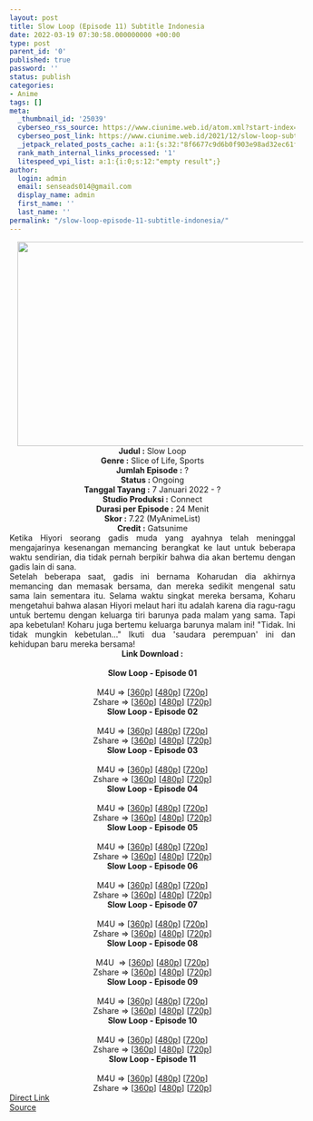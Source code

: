 ```yaml
---
layout: post
title: Slow Loop (Episode 11) Subtitle Indonesia
date: 2022-03-19 07:30:58.000000000 +00:00
type: post
parent_id: '0'
published: true
password: ''
status: publish
categories:
- Anime
tags: []
meta:
  _thumbnail_id: '25039'
  cyberseo_rss_source: https://www.ciunime.web.id/atom.xml?start-index=1
  cyberseo_post_link: https://www.ciunime.web.id/2021/12/slow-loop-subtitle-indonesia.html
  _jetpack_related_posts_cache: a:1:{s:32:"8f6677c9d6b0f903e98ad32ec61f8deb";a:2:{s:7:"expires";i:1654105430;s:7:"payload";a:3:{i:0;a:1:{s:2:"id";i:25149;}i:1;a:1:{s:2:"id";i:24940;}i:2;a:1:{s:2:"id";i:24834;}}}}
  rank_math_internal_links_processed: '1'
  litespeed_vpi_list: a:1:{i:0;s:12:"empty result";}
author:
  login: admin
  email: senseads014@gmail.com
  display_name: admin
  first_name: ''
  last_name: ''
permalink: "/slow-loop-episode-11-subtitle-indonesia/"
---
```

<div class="separator" style="clear: both; text-align: center;"><a href="https://blogger.googleusercontent.com/img/a/AVvXsEjWjlbIG0ePVz8yBCxhIMz4fIR4FqL7wUf-ZMUYjVLGHO_KXgRg75A5jCoj7pbdNLlOp0FvcXLt_WDTkKppexVBeW_tsH7JZ3s7Kd-Bv7oao_eqoE7Bd3AkAc2SsSKfK2JElGWXRafy61TUP5fYUqSpb3kZ_RGUrJu_Tgx_pCqvUcJHKmaUpVPR9xOl=s1280" style="margin-left: 1em; margin-right: 1em;"><img border="0" data-original-height="720" data-original-width="1280" height="360" src="{{ site.baseurl }}/assets/2022/03/AVvXsEjWjlbIG0ePVz8yBCxhIMz4fIR4FqL7wUf-ZMUYjVLGHO_KXgRg75A5jCoj7pbdNLlOp0FvcXLt_WDTkKppexVBeW_tsH7JZ3s7Kd-Bv7oao_eqoE7Bd3AkAc2SsSKfK2JElGWXRafy61TUP5fYUqSpb3kZ_RGUrJu_Tgx_pCqvUcJHKmaUpVPR9xOl=w640-h360" width="640" /></a></div>
<div class="separator" style="clear: both; text-align: center;"></div>
<div style="text-align: center;"><b>Judul</b><b><b> </b>:</b> Slow Loop</div>
<div style="text-align: center;"><b><b>Genre :</b></b> Slice of Life, Sports</div>
<div style="text-align: center;"><b>Jumlah Episode :</b> ?<br /><b>Status :&nbsp;</b>Ongoing<br /><b>Tanggal Tayang :</b> 7 Januari 2022 - ?<br /><b>Studio Produksi :</b>&nbsp;Connect<br /><b>Durasi per Episode :</b> 24 Menit</div>
<div style="text-align: center;"><b>Skor :</b> 7.22 (MyAnimeList)</div>
<div style="text-align: center;"><b>Credit :</b>&nbsp;Gatsunime</div>
<div style="text-align: center;"></div>
<div style="text-align: justify;">
<div>Ketika Hiyori⁠ seorang gadis muda yang ayahnya telah meninggal mengajarinya kesenangan memancing⁠ berangkat ke laut untuk beberapa waktu sendirian, dia tidak pernah berpikir bahwa dia akan bertemu dengan gadis lain di sana.</div>
<div></div>
<div>Setelah beberapa saat, gadis ini⁠ bernama Koharu⁠dan dia akhirnya memancing dan memasak bersama, dan mereka sedikit mengenal satu sama lain sementara itu. Selama waktu singkat mereka bersama, Koharu mengetahui bahwa alasan Hiyori melaut hari itu adalah karena dia ragu-ragu untuk bertemu dengan keluarga tiri barunya pada malam yang sama. Tapi apa kebetulan! Koharu juga bertemu keluarga barunya malam ini! "Tidak. Ini tidak mungkin kebetulan..." Ikuti dua 'saudara perempuan' ini dan kehidupan baru mereka bersama!</div>
</div>
<div style="text-align: justify;"></div>
<div style="text-align: justify;"></div>
<div style="text-align: center;">
<div style="text-align: center;">
<div style="text-align: left;">
<div style="text-align: center;"><b>Link Download :</b></div>
<div style="text-align: center;"><b><br /></b></div>
<div style="text-align: center;"><span style="text-align: left;"><b>Slow Loop&nbsp;</b></span><b>- Episode 01</b></div>
<div style="text-align: center;"><b><br /></b></div>
<div style="text-align: center;">M4U =&gt; [<a href="https://www.mp4upload.com/v3mp546uooxt" target="_blank" rel="noopener">360p</a>] [<a href="https://acefile.co/f/64682343/neonime_slow-loop-01-480p-zip" target="_blank" rel="noopener">480p</a>] [<a href="https://acefile.co/f/64682554/neonime_slow-loop-01-720p-zip" target="_blank" rel="noopener">720p</a>]</div>
<div style="text-align: center;">Zshare =&gt; [<a href="https://www65.zippyshare.com/v/Qli0nGiq/file.html" target="_blank" rel="noopener">360p</a>] [<a href="https://www48.zippyshare.com/v/PO12JA4f/file.html" target="_blank" rel="noopener">480p</a>] [<a href="https://www49.zippyshare.com/v/ertYYAzT/file.html" target="_blank" rel="noopener">720p</a>]</div>
<div style="text-align: center;"></div>
<div style="text-align: center;">
<div><span style="text-align: left;"><b>Slow Loop&nbsp;</b></span><b>- Episode 02</b></div>
<div><b><br /></b></div>
<div>M4U =&gt; [<a href="https://www.mp4upload.com/8zl6c2505ytg" target="_blank" rel="noopener">360p</a>] [<a href="https://acefile.co/f/65301833/neonime_slow-loop-02-480p-zip" target="_blank" rel="noopener">480p</a>] [<a href="https://acefile.co/f/65302012/neonime_slow-loop-02-720p-zip" target="_blank" rel="noopener">720p</a>]</div>
<div>Zshare =&gt; [<a href="https://www51.zippyshare.com/v/tTEIxCLb/file.html" target="_blank" rel="noopener">360p</a>] [<a href="https://www46.zippyshare.com/v/qS6Lm626/file.html" target="_blank" rel="noopener">480p</a>] [<a href="https://www40.zippyshare.com/v/f2ZIPsUi/file.html" target="_blank" rel="noopener">720p</a>]</div>
<div></div>
<div>
<div><span style="text-align: left;"><b>Slow Loop&nbsp;</b></span><b>- Episode 03</b></div>
<div><b><br /></b></div>
<div>M4U =&gt; [<a href="https://www.mp4upload.com/cxvqaek3ras7" target="_blank" rel="noopener">360p</a>] [<a href="https://acefile.co/f/65942811/neonime_slow-loop-03-480p-zip" target="_blank" rel="noopener">480p</a>] [<a href="https://acefile.co/f/65942788/neonime_slow-loop-03-720p-zip" target="_blank" rel="noopener">720p</a>]</div>
<div>Zshare =&gt; [<a href="https://www119.zippyshare.com/v/StkSpgXT/file.html" target="_blank" rel="noopener">360p</a>] [<a href="https://www53.zippyshare.com/v/9lW89GpU/file.html" target="_blank" rel="noopener">480p</a>] [<a href="https://www49.zippyshare.com/v/RgsSs9of/file.html" target="_blank" rel="noopener">720p</a>]</div>
</div>
<div></div>
<div>
<div><span style="text-align: left;"><b>Slow Loop&nbsp;</b></span><b>- Episode 04</b></div>
<div><b><br /></b></div>
<div>M4U =&gt; [<a href="https://www.mp4upload.com/3npgizu44s38" target="_blank" rel="noopener">360p</a>] [<a href="https://acefile.co/f/66521730/doronime-id-slow-loop-04-480p-mkv" target="_blank" rel="noopener">480p</a>] [<a href="https://acefile.co/f/66521723/doronime-id-slow-loop-04-720p-mkv" target="_blank" rel="noopener">720p</a>]</div>
<div>Zshare =&gt; [<a href="https://www120.zippyshare.com/v/j1LkiZzb/file.html" target="_blank" rel="noopener">360p</a>] [<a href="https://www2.zippyshare.com/v/Bz6i4PoI/file.html" target="_blank" rel="noopener">480p</a>] [<a href="https://www69.zippyshare.com/v/brupx3II/file.html" target="_blank" rel="noopener">720p</a>]</div>
</div>
<div></div>
<div>
<div><span style="text-align: left;"><b>Slow Loop&nbsp;</b></span><b>- Episode 05</b></div>
<div><b><br /></b></div>
<div>M4U =&gt; [<a href="https://www.mp4upload.com/uk44vx35ibam" target="_blank" rel="noopener">360p</a>] [<a href="https://www.mp4upload.com/rv3iasl81nwu" target="_blank" rel="noopener">480p</a>] [<a href="https://www.mp4upload.com/p56yaqs2y0tl" target="_blank" rel="noopener">720p</a>]</div>
<div>Zshare =&gt; [<a href="https://www21.zippyshare.com/v/VTaWUzda/file.html" target="_blank" rel="noopener">360p</a>] [<a href="https://www86.zippyshare.com/v/lky0fwPZ/file.html" target="_blank" rel="noopener">480p</a>] [<a href="https://www9.zippyshare.com/v/iVri2WxL/file.html" target="_blank" rel="noopener">720p</a>]</div>
</div>
<div></div>
<div>
<div><span style="text-align: left;"><b>Slow Loop&nbsp;</b></span><b>- Episode 06</b></div>
<div><b><br /></b></div>
<div>M4U =&gt; [<a href="https://www.mp4upload.com/kwz47d8is913" target="_blank" rel="noopener">360p</a>] [<a href="https://www.mp4upload.com/ujep355m3aty" target="_blank" rel="noopener">480p</a>] [<a href="https://www.mp4upload.com/7xw8cl1agg6r" target="_blank" rel="noopener">720p</a>]</div>
<div>Zshare =&gt; [<a href="https://www56.zippyshare.com/v/BN97U2ep/file.html" target="_blank" rel="noopener">360p</a>] [<a href="https://www56.zippyshare.com/v/Xw0JL0me/file.html" target="_blank" rel="noopener">480p</a>] [<a href="https://www56.zippyshare.com/v/9DcoSrGK/file.html" target="_blank" rel="noopener">720p</a>]</div>
</div>
<div></div>
<div>
<div><span style="text-align: left;"><b>Slow Loop&nbsp;</b></span><b>- Episode 07</b></div>
<div><b><br /></b></div>
<div>M4U =&gt; [<a href="https://www.mp4upload.com/qfmy8attvbo3" target="_blank" rel="noopener">360p</a>] [<a href="https://www.mp4upload.com/cagj608ntgqb" target="_blank" rel="noopener">480p</a>] [<a href="https://www.mp4upload.com/hwpox5fotrt4" target="_blank" rel="noopener">720p</a>]</div>
<div>Zshare =&gt; [<a href="https://www35.zippyshare.com/v/X7V6a111/file.html" target="_blank" rel="noopener">360p</a>] [<a href="https://www35.zippyshare.com/v/Ge5lBjpA/file.html" target="_blank" rel="noopener">480p</a>] [<a href="https://www35.zippyshare.com/v/rYaPAPSW/file.html" target="_blank" rel="noopener">720p</a>]</div>
</div>
<div></div>
<div>
<div><span style="text-align: left;"><b>Slow Loop&nbsp;</b></span><b>- Episode 08</b></div>
<div><b><br /></b></div>
<div>M4U&nbsp;&nbsp;=&gt; [<a href="http://www.solidfiles.com/v/LKB533w56xMxK" target="_blank" rel="noopener">360p</a>] [<a href="http://www.solidfiles.com/v/78mpAAKWWRVkz" target="_blank" rel="noopener">480p</a>] [<a href="http://www.solidfiles.com/v/GW2Ge8kNgLG3M" target="_blank" rel="noopener">720p</a>]</div>
<div>Zshare =&gt; [<a href="https://www93.zippyshare.com/v/s02DYVxo/file.html" target="_blank" rel="noopener">360p</a>] [<a href="https://www93.zippyshare.com/v/sggJbat9/file.html" target="_blank" rel="noopener">480p</a>] [<a href="https://www93.zippyshare.com/v/r42c2JHR/file.html" target="_blank" rel="noopener">720p</a>]</div>
</div>
<div></div>
<div>
<div><span style="text-align: left;"><b>Slow Loop&nbsp;</b></span><b>- Episode 09</b></div>
<div><b><br /></b></div>
<div>M4U =&gt; [<a href="https://www.mp4upload.com/gbe9zxkn0rdt" target="_blank" rel="noopener">360p</a>] [<a href="https://www.mp4upload.com/h8zh664esxzl" target="_blank" rel="noopener">480p</a>] [<a href="https://www.mp4upload.com/nr71108zah6w" target="_blank" rel="noopener">720p</a>]</div>
<div>Zshare =&gt; [<a href="https://www19.zippyshare.com/v/NahYiw7I/file.html" target="_blank" rel="noopener">360p</a>] [<a href="https://www19.zippyshare.com/v/6bt0wziN/file.html" target="_blank" rel="noopener">480p</a>] [<a href="https://www19.zippyshare.com/v/KoA7ZEpy/file.html" target="_blank" rel="noopener">720p</a>]</div>
</div>
<div></div>
<div>
<div><span style="text-align: left;"><b>Slow Loop&nbsp;</b></span><b>- Episode 10</b></div>
<div><b><br /></b></div>
<div>M4U =&gt; [<a href="https://www.mp4upload.com/iz29huprir0i" target="_blank" rel="noopener">360p</a>] [<a href="https://www.mp4upload.com/iyxu9wr3af4g" target="_blank" rel="noopener">480p</a>] [<a href="https://www.mp4upload.com/qgglpjeqh2c3" target="_blank" rel="noopener">720p</a>]</div>
<div>Zshare =&gt; [<a href="https://www70.zippyshare.com/v/YSnmvhJi/file.html" target="_blank" rel="noopener">360p</a>] [<a href="https://www70.zippyshare.com/v/Qx8AYgib/file.html" target="_blank" rel="noopener">480p</a>] [<a href="https://www70.zippyshare.com/v/p0IjfJqy/file.html" target="_blank" rel="noopener">720p</a>]</div>
</div>
<div></div>
<div>
<div><span style="text-align: left;"><b>Slow Loop&nbsp;</b></span><b>- Episode 11</b></div>
<div><b><br /></b></div>
<div>M4U =&gt; [<a href="http://www.solidfiles.com/v/RxvGewqjYPBM6" target="_blank" rel="noopener">360p</a>] [<a href="http://www.solidfiles.com/v/dNx53QeVv6jWj" target="_blank" rel="noopener">480p</a>] [<a href="http://www.solidfiles.com/v/y6xaNAjLBqV24" target="_blank" rel="noopener">720p</a>]</div>
<div>Zshare =&gt; [<a href="https://www105.zippyshare.com/v/mftj1rYE/file.html" target="_blank" rel="noopener">360p</a>] [<a href="https://www105.zippyshare.com/v/2MENjSkS/file.html" target="_blank" rel="noopener">480p</a>] [<a href="https://www105.zippyshare.com/v/Gp4YpNIK/file.html" target="_blank" rel="noopener">720p</a>]</div>
</div>
</div>
</div>
</div>
</div>
<link rel="stylesheet" href="https://cdnjs.cloudflare.com/ajax/libs/font-awesome/4.7.0/css/font-awesome.min.css" />
<div class="divbtn"> <a href="https://handymansurrender.com/fihup8buzv?key=94550f7ce39444073321dde3b8782f97" class="btn"><i class="fa fa-download"></i> Direct Link</a> <br /><a href="https://www.ciunime.web.id/2021/12/slow-loop-subtitle-indonesia.html">Source</a> </div>
